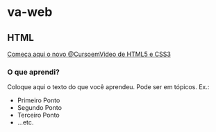 # va-web

##  HTML

[Começa aqui o novo ‪@CursoemVideo‬ de HTML5 e CSS3](https://youtu.be/Ejkb_YpuHWs)

### O que aprendi?

Coloque aqui o texto do que você aprendeu. Pode ser em tópicos. Ex.: 

 - Primeiro Ponto
 - Segundo Ponto
 - Terceiro Ponto
 - ...etc. 